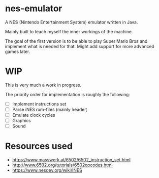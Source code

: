 # nes-emulator

A NES (Nintendo Entertainment System) emulator written in Java.

Mainly built to teach myself the inner workings of the machine.

The goal of the first version is to be able to play Super Mario Bros and implement what is needed for that. Might add support for more advanced games later.

# WIP

This is very much a work in progress.

The priority order for implementation is roughly the following:
- [ ] Implement instructions set
- [ ] Parse iNES rom-files (mainly header)
- [ ] Emulate clock cycles
- [ ] Graphics
- [ ] Sound

# Resources used

* https://www.masswerk.at/6502/6502_instruction_set.html
* http://www.6502.org/tutorials/6502opcodes.html
* https://www.nesdev.org/wiki/INES

